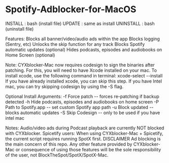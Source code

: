 # Spotify-Adblocker-for-MacOS

INSTALL : bash (install file)
UPDATE : same as install
UNINSTALL : bash (uninstall file)

Features:
Blocks all banner/video/audio ads within the app
Blocks logging (Sentry, etc)
Unlocks the skip function for any track
Blocks Spotify automatic updates (optional)
Hides podcasts, episodes and audiobooks on Home Screen (optional)

Note:
CYXblocker-Mac now requires codesign to sign the binaries after patching.
For this, you will need to have Xcode installed on your mac.
To install xcode, use the following command in terminal:
xcode-select --install
If you have already installed xcode, you can skip this step.
If you have Intel mac, you can try skipping codesign by using the -S flag.

Optional Install Arguments:
-f Force patch -- forces re-patching if backup detected
-h Hide podcasts, episodes and audiobooks on home screen
-P Path to Spotify.app -- set custom Spotify app path
-u Block updated -- blocks automatic updates
-S Skip Codesign -- only to be used if you have intel mac

Notes:
Audio/video ads during Podcast playback are currently NOT blocked with CYXblocker.
Spicetify users: When using CYXblocker-Mac + Spicetify, the current script requires running SpotX first.
DISCLAIMER
Ad blocking is the main concern of this repo. Any other feature provided by CYXblocker-Mac or consequence of using those features will be the sole responsibility of the user, not BlockTheSpot/SpotX/SpotX-Mac.
